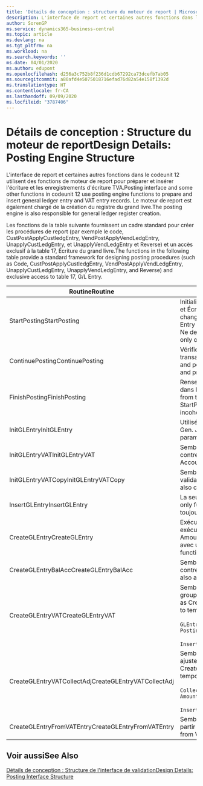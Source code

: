 ```yaml
---
title: 'Détails de conception : structure du moteur de report | Microsoft Docs'
description: L'interface de report et certaines autres fonctions dans le codeunit 12 utilisent des fonctions de moteur de report pour préparer et insérer l'écriture et les enregistrements d'écriture TVA. Le moteur de report est également chargé de la création du registre du grand livre.
author: SorenGP
ms.service: dynamics365-business-central
ms.topic: article
ms.devlang: na
ms.tgt_pltfrm: na
ms.workload: na
ms.search.keywords: ''
ms.date: 04/01/2020
ms.author: edupont
ms.openlocfilehash: d256a3c752b8f236d1cdb67292ca73dcefb7ab05
ms.sourcegitcommit: a80afd4e5075018716efad76d82a54e158f1392d
ms.translationtype: HT
ms.contentlocale: fr-CA
ms.lasthandoff: 09/09/2020
ms.locfileid: "3787406"
---
```

# <a name="design-details-posting-engine-structure"></a><span data-ttu-id="ad39b-104">Détails de conception : Structure du moteur de report</span><span class="sxs-lookup"><span data-stu-id="ad39b-104">Design Details: Posting Engine Structure</span></span>
<span data-ttu-id="ad39b-105">L'interface de report et certaines autres fonctions dans le codeunit 12 utilisent des fonctions de moteur de report pour préparer et insérer l'écriture et les enregistrements d'écriture TVA.</span><span class="sxs-lookup"><span data-stu-id="ad39b-105">Posting interface and some other functions in codeunit 12 use posting engine functions to prepare and insert general ledger entry and VAT entry records.</span></span> <span data-ttu-id="ad39b-106">Le moteur de report est également chargé de la création du registre du grand livre.</span><span class="sxs-lookup"><span data-stu-id="ad39b-106">The posting engine is also responsible for general ledger register creation.</span></span>  
  
 <span data-ttu-id="ad39b-107">Les fonctions de la table suivante fournissent un cadre standard pour créer les procédures de report (par exemple le code, CustPostApplyCustledgEntry, VendPostApplyVendLedgEntry, UnapplyCustLedgEntry, et UnapplyVendLedgEntry et Reverse) et un accès exclusif à la table 17, Écriture du grand livre.</span><span class="sxs-lookup"><span data-stu-id="ad39b-107">The functions in the following table provide a standard framework for designing posting procedures (such as Code, CustPostApplyCustledgEntry, VendPostApplyVendLedgEntry, UnapplyCustLedgEntry, UnapplyVendLedgEntry, and Reverse) and exclusive access to table 17, G/L Entry.</span></span>  
  
|<span data-ttu-id="ad39b-108">Routine</span><span class="sxs-lookup"><span data-stu-id="ad39b-108">Routine</span></span>|<span data-ttu-id="ad39b-109">Description</span><span class="sxs-lookup"><span data-stu-id="ad39b-109">Description</span></span>|  
|-------------|---------------------------------------|  
|<span data-ttu-id="ad39b-110">StartPosting</span><span class="sxs-lookup"><span data-stu-id="ad39b-110">StartPosting</span></span>|<span data-ttu-id="ad39b-111">Initialise le tampon de report TempGLEntryBuf, verrouille les tables Écriture GL et Écriture TVA et initialise la période comptable, le registre GL et le taux de change.</span><span class="sxs-lookup"><span data-stu-id="ad39b-111">Initializes posting buffer TempGLEntryBuf, locks G/L Entry and VAT Entry tables, and initializes Accounting Period, G/L Register, and Exchange Rate.</span></span> <span data-ttu-id="ad39b-112">Ne devrait être appelé qu'une fois, alors NextEntryNo est 0.</span><span class="sxs-lookup"><span data-stu-id="ad39b-112">Should be called only once, then NextEntryNo is 0.</span></span>|  
|<span data-ttu-id="ad39b-113">ContinuePosting</span><span class="sxs-lookup"><span data-stu-id="ad39b-113">ContinuePosting</span></span>|<span data-ttu-id="ad39b-114">Vérifie et reporte la TVA non réalisée pour le précédent incrément de transaction NextTransactionNo et prépare le report de la ligne suivante.</span><span class="sxs-lookup"><span data-stu-id="ad39b-114">Checks and posts unrealized VAT for previous transaction increment NextTransactionNo and prepares post of next line.</span></span>|  
|<span data-ttu-id="ad39b-115">FinishPosting</span><span class="sxs-lookup"><span data-stu-id="ad39b-115">FinishPosting</span></span>|<span data-ttu-id="ad39b-116">Renseigne le report en insérant des écritures à partir d'un tampon temporaire dans la table de base de données.</span><span class="sxs-lookup"><span data-stu-id="ad39b-116">Completes posting by inserting G/L entries from temporary buffer into database table.</span></span> <span data-ttu-id="ad39b-117">Toujours utilisé avec StartPosting.</span><span class="sxs-lookup"><span data-stu-id="ad39b-117">Always used together with StartPosting.</span></span> <span data-ttu-id="ad39b-118">Vérifie les incohérences.</span><span class="sxs-lookup"><span data-stu-id="ad39b-118">Checks for inconsistencies.</span></span>|  
|<span data-ttu-id="ad39b-119">InitGLEntry</span><span class="sxs-lookup"><span data-stu-id="ad39b-119">InitGLEntry</span></span>|<span data-ttu-id="ad39b-120">Utilisé pour lancer la nouvelle écriture pour</span><span class="sxs-lookup"><span data-stu-id="ad39b-120">Used to initialize new G/L entry for Gen.</span></span> <span data-ttu-id="ad39b-121">Jnl Line.</span><span class="sxs-lookup"><span data-stu-id="ad39b-121">Jnl Line.</span></span> <span data-ttu-id="ad39b-122">Retourne GLEntry comme paramètre.</span><span class="sxs-lookup"><span data-stu-id="ad39b-122">Returns GLEntry as parameter.</span></span>|  
|<span data-ttu-id="ad39b-123">InitGLEntryVAT</span><span class="sxs-lookup"><span data-stu-id="ad39b-123">InitGLEntryVAT</span></span>|<span data-ttu-id="ad39b-124">Semblable à InitGLEntry, mais affecte également Numéro de compte contrepartie et SummarizeVAT.</span><span class="sxs-lookup"><span data-stu-id="ad39b-124">Same as InitGLEntry, but also assigns Bal. Account No. and SummarizeVAT.</span></span>|  
|<span data-ttu-id="ad39b-125">InitGLEntryVATCopy</span><span class="sxs-lookup"><span data-stu-id="ad39b-125">InitGLEntryVATCopy</span></span>|<span data-ttu-id="ad39b-126">Semblable à InitGLEntryVAT, mais copie également les données des groupes de validation de l'écriture TVA avant SummarizeVAT.</span><span class="sxs-lookup"><span data-stu-id="ad39b-126">Similar to InitGLEntryVAT, but also copies posting groups data from VAT Entry before SummarizeVAT.</span></span>|  
|<span data-ttu-id="ad39b-127">InsertGLEntry</span><span class="sxs-lookup"><span data-stu-id="ad39b-127">InsertGLEntry</span></span>|<span data-ttu-id="ad39b-128">La seule fonction qui insère l'écriture dans la table TempGLEntryBuf globale.</span><span class="sxs-lookup"><span data-stu-id="ad39b-128">The only function that inserts G/L entry into global TempGLEntryBuf table.</span></span> <span data-ttu-id="ad39b-129">Utilisez toujours cette fonction pour insérer.</span><span class="sxs-lookup"><span data-stu-id="ad39b-129">Always use this function for insert.</span></span>|  
|<span data-ttu-id="ad39b-130">CreateGLEntry</span><span class="sxs-lookup"><span data-stu-id="ad39b-130">CreateGLEntry</span></span>|<span data-ttu-id="ad39b-131">Exécute InitGLEntry, affecte le montant des devises supplémentaires, puis exécute InsertGLEntry.</span><span class="sxs-lookup"><span data-stu-id="ad39b-131">Performs an InitGLEntry, assigns Additional Currency Amount, and then performs InsertGLEntry.</span></span> <span data-ttu-id="ad39b-132">Remplace plusieurs lignes de code avec un seul appel de fonction.</span><span class="sxs-lookup"><span data-stu-id="ad39b-132">Replaces several lines of code with a single function call.</span></span>|  
|<span data-ttu-id="ad39b-133">CreateGLEntryBalAcc</span><span class="sxs-lookup"><span data-stu-id="ad39b-133">CreateGLEntryBalAcc</span></span>|<span data-ttu-id="ad39b-134">Semblable à CreateGLEntry, mais affecte également Type de compte contrepartie et Numéro de compte contrepartie.</span><span class="sxs-lookup"><span data-stu-id="ad39b-134">Same as CreateGLEntry, but also assigns Bal. Account Type and Bal. Account No.</span></span>|  
|<span data-ttu-id="ad39b-135">CreateGLEntryVAT</span><span class="sxs-lookup"><span data-stu-id="ad39b-135">CreateGLEntryVAT</span></span>|<span data-ttu-id="ad39b-136">Semblable à CreateGLEntry, mais avec le traitement supplémentaire pour les groupes de validation et l'enregistrement sur un tampon TVA temporaire :</span><span class="sxs-lookup"><span data-stu-id="ad39b-136">Same as CreateGLEntry, but with additional processing for posting groups and saving to temporary VAT buffer:</span></span><br /><br /> `GLEntry.CopyPostingGroupsFromDtldCVBuf(DtldCVLedgEntryBuf,GenJnlLine."Gen. Posting Type");`<br /><br /> `InsertVATEntriesFromTemp(DtldCVLedgEntryBuf,GLEntry);`|  
|<span data-ttu-id="ad39b-137">CreateGLEntryVATCollectAdj</span><span class="sxs-lookup"><span data-stu-id="ad39b-137">CreateGLEntryVATCollectAdj</span></span>|<span data-ttu-id="ad39b-138">Semblable à CreateGLEntry, mais avec la collection supplémentaire des ajustements et l'enregistrement sur un tampon TVA temporaire :</span><span class="sxs-lookup"><span data-stu-id="ad39b-138">Same as CreateGLEntry, but with additional collection of adjustments and saving to temporary VAT buffer:</span></span><br /><br /> `CollectAdjustment(AdjAmount,GLEntry.Amount,GLEntry."Additional-Currency Amount",OriginalDateSet);`<br /><br /> `InsertVATEntriesFromTemp(DtldCVLedgEntryBuf,GLEntry);`|  
|<span data-ttu-id="ad39b-139">CreateGLEntryFromVATEntry</span><span class="sxs-lookup"><span data-stu-id="ad39b-139">CreateGLEntryFromVATEntry</span></span>|<span data-ttu-id="ad39b-140">Semblable à CreateGLEntry, mais copie également les groupes de validation à partir de l'écriture TVA.</span><span class="sxs-lookup"><span data-stu-id="ad39b-140">Same as CreateGLEntry, but also copies posting groups from VAT entry.</span></span>|  
  
## <a name="see-also"></a><span data-ttu-id="ad39b-141">Voir aussi</span><span class="sxs-lookup"><span data-stu-id="ad39b-141">See Also</span></span>  
 [<span data-ttu-id="ad39b-142">Détails de conception : Structure de l'interface de validation</span><span class="sxs-lookup"><span data-stu-id="ad39b-142">Design Details: Posting Interface Structure</span></span>](design-details-posting-interface-structure.md)